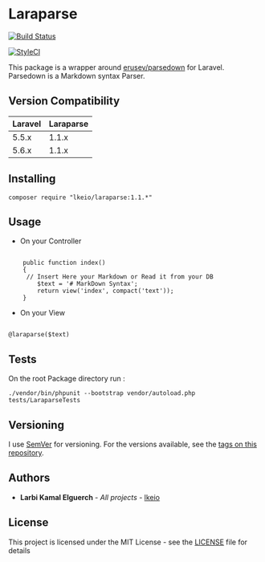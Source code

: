 # Laraparse

[![Build Status](https://travis-ci.org/lkeio/Laraparse.svg?branch=master)](https://travis-ci.org/lkeio/Laraparse)

[![StyleCI](https://styleci.io/repos/120118206/shield?branch=master)](https://styleci.io/repos/120118206)

This package is a wrapper around [erusev/parsedown](https://github.com/erusev/parsedown) for Laravel.
Parsedown is a Markdown syntax Parser.

## Version Compatibility

 Laravel  | Laraparse
:---------|:----------
 5.5.x    | 1.1.x
 5.6.x    | 1.1.x

## Installing

```
composer require "lkeio/laraparse:1.1.*"
```

## Usage

- On your Controller 

```

    public function index()
    {
     // Insert Here your Markdown or Read it from your DB
        $text = '# MarkDown Syntax';
        return view('index', compact('text'));
    }

```
- On your View 

```

@laraparse($text)

```

## Tests 

On the root Package directory run :

```
./vendor/bin/phpunit --bootstrap vendor/autoload.php tests/LaraparseTests

```

## Versioning

I use [SemVer](http://semver.org/) for versioning. For the versions available, see the [tags on this repository](https://github.com/lkeio/Laraparse/tags). 

## Authors

* **Larbi Kamal Elguerch** - *All projects* - [lkeio](https://github.com/lkeio)

## License

This project is licensed under the MIT License - see the [LICENSE](LICENSE) file for details


